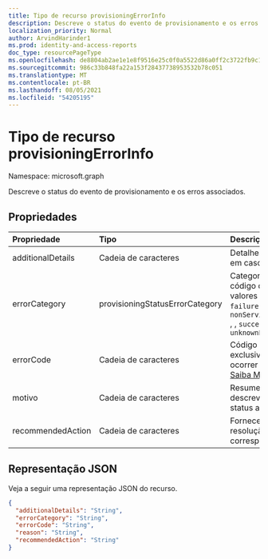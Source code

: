 ```yaml
---
title: Tipo de recurso provisioningErrorInfo
description: Descreve o status do evento de provisionamento e os erros associados.
localization_priority: Normal
author: ArvindHarinder1
ms.prod: identity-and-access-reports
doc_type: resourcePageType
ms.openlocfilehash: de8804ab2ae1e1e8f9516e25c0f0a5522d86a0ff2c3722fb9c10e47bc575869c
ms.sourcegitcommit: 986c33b848fa22a153f28437738953532b78c051
ms.translationtype: MT
ms.contentlocale: pt-BR
ms.lasthandoff: 08/05/2021
ms.locfileid: "54205195"
---
```

# <a name="provisioningerrorinfo-resource-type"></a>Tipo de recurso provisioningErrorInfo

Namespace: microsoft.graph


Descreve o status do evento de provisionamento e os erros associados. 

## <a name="properties"></a>Propriedades

| Propriedade     | Tipo        | Descrição |
|:-------------|:------------|:------------|
|additionalDetails|Cadeia de caracteres|Detalhes adicionais em caso de erro.|
|errorCategory|provisioningStatusErrorCategory|Categoriza o código de erro. Os valores possíveis `failure` são `nonServiceFailure` , , `success` , `unknownFutureValue`|
|errorCode|Cadeia de caracteres|Código de erro exclusivo se ocorrer algum. [Saiba Mais](/azure/active-directory/reports-monitoring/concept-provisioning-logs#error-codes)|
|motivo|Cadeia de caracteres|Resume o status e descreve por que o status aconteceu.|
|recommendedAction|Cadeia de caracteres|Fornece a resolução do erro correspondente.|

## <a name="json-representation"></a>Representação JSON

Veja a seguir uma representação JSON do recurso.

<!-- {
  "blockType": "resource",
  "optionalProperties": [

  ],
  "@odata.type": "microsoft.graph.provisioningErrorInfo",
  "baseType": null
}-->

```json
{
  "additionalDetails": "String",
  "errorCategory": "String",
  "errorCode": "String",
  "reason": "String",
  "recommendedAction": "String"
}
```

<!-- uuid: 16cd6b66-4b1a-43a1-adaf-3a886856ed98
2019-02-04 14:57:30 UTC -->
<!-- {
  "type": "#page.annotation",
  "description": "provisioningErrorInfo resource",
  "keywords": "",
  "section": "documentation",
  "tocPath": ""
}-->


